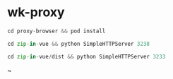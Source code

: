 # wk-proxy    
   
   
```objective-c
cd proxy-browser && pod install 
```
   
   


```python
cd zip-in-vue && python SimpleHTTPServer 3238
```
   
   



```python
cd zip-in-vue/dist && python SimpleHTTPServer 3233
```
~                
